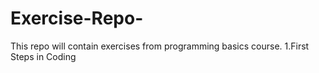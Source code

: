 # Exercise-Repo-

This repo will contain exercises from programming basics course.
1.First Steps in Coding 
